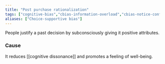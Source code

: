 ```yaml
---
title: "Post purchase rationalization"
tags: ["cognitive-bias","cbias-information-overload","cbias-notice-confirmation"]
aliases: ["Choice-supportive bias"]
---
```


People justify a past decision by subconsciously giving it positive attributes.

### Cause

It reduces [[cognitive dissonance]] and promotes a feeling of well-being.
